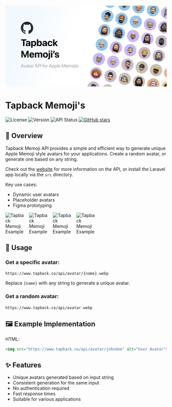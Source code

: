 ![Tapback Memoji H1](./assets/og-image.png)

# Tapback Memoji's

![License](https://img.shields.io/badge/license-MIT-blue.svg)
![Version](https://img.shields.io/badge/version-1.0.0-brightgreen.svg)
![API Status](https://img.shields.io/badge/API-active-success.svg)
[![GitHub stars](https://img.shields.io/github/stars/wimell/Tapback-Memojis.svg)](https://github.com/wimell/Tapback-Memojis/stargazers)


## 🚀 Overview

Tapback Memoji API provides a simple and efficient way to generate unique Apple Memoji style avatars for your applications. Create a random avatar, or generate one based on any string.

Check out the [website](https://www.tapback.co?ref=github-readme) for more information on the API, or install the Laravel app locally via the `src` directory.

Key use cases:
- Dynamic user avatars
- Placeholder avatars
- Figma prototyping


<div style="display: flex; align-items: center; gap: 10px;">
  <img src="https://www.tapback.co/api/avatar/user57.webp?color=4" alt="Tapback Memoji Example" width="64">
  <img src="https://www.tapback.co/api/avatar/user10.webp?color=7" alt="Tapback Memoji Example" width="64">
  <img src="https://www.tapback.co/api/avatar/user16.webp?color=12" alt="Tapback Memoji Example" width="64">
  <img src="https://www.tapback.co/api/avatar/user22.webp?color=10" alt="Tapback Memoji Example" width="64">
</div>

## 🔗 Usage

### Get a specific avatar:



```
https://www.tapback.co/api/avatar/{name}.webp
```
Replace `{name}` with any string to generate a unique avatar.

### Get a random avatar:
```
https://www.tapback.co/api/avatar.webp
```

## 🖼️ Example Implementation

HTML:
```html
<img src="https://www.tapback.co/api/avatar/johndoe" alt="User Avatar">
```

## ✨ Features

- Unique avatars generated based on input string
- Consistent generation for the same input
- No authentication required
- Fast response times
- Suitable for various applications
